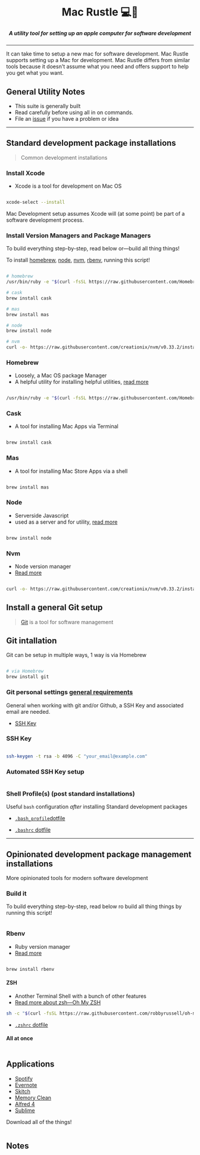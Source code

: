 <h1 align="center">Mac Rustle 💻💨</h1>

<h5 align="center">A utility tool for setting up an apple computer for software development</h3>

----

It can take time to setup a new mac for software development. Mac Rustle supports setting up a Mac for development. Mac Rustle differs from similar tools because it doesn't assume what you need and offers support to help you get what you want. 

## General Utility Notes

-  This suite is generally built
-  Read carefully before using all in on commands. 
-  File an [issue](/issues) if you have a problem or idea

----


## Standard development package installations

> Common development installations 

### Install Xcode

-  Xcode is a tool for development on Mac OS

```bash

xcode-select --install

```

Mac Development setup assumes Xcode will (at some point) be part of a software development process.

### Install Version Managers and Package Managers

To build everything step-by-step, read below or—build all thing things!

To install [homebrew](brew.sh), [node](), [nvm](), [rbenv](), running this script!

```bash

# homebrew
/usr/bin/ruby -e "$(curl -fsSL https://raw.githubusercontent.com/Homebrew/install/master/install)"

# cask
brew install cask

# mas
brew install mas

# node
brew install node

# nvm 
curl -o- https://raw.githubusercontent.com/creationix/nvm/v0.33.2/install.sh | bash

```

### Homebrew

-  Loosely, a Mac OS package Manager
  -  A helpful utility for installing helpful utilities, [read more](https://brew.sh/)

```bash

/usr/bin/ruby -e "$(curl -fsSL https://raw.githubusercontent.com/Homebrew/install/master/install)"

```

### Cask

-  A tool for installing Mac Apps via Terminal

```bash

brew install cask

```

### Mas

-  A tool for installing Mac Store Apps via a shell

```bash

brew install mas

```


### Node

-  Serverside Javascript
  -  used as a server and for utility, [read more](https://nodejs.org/en/)

```bash

brew install node

```

### Nvm

-  Node version manager
  -  [Read more](https://github.com/creationix/nvm/blob/master/README.md)

```bash

curl -o- https://raw.githubusercontent.com/creationix/nvm/v0.33.2/install.sh | bash

```


## Install a general Git setup

> [Git](https://git-scm.com/book/en/v2) is a tool for software management


## Git intallation

Git can be setup in multiple ways, 1 way is via Homebrew
```bash

# via Homebrew
brew install git

```

### Git personal settings [general requirements](https://help.github.com/articles/set-up-git/)

General when working with git and/or Github, a SSH Key and associated email are needed.

- [SSH Key](https://help.github.com/articles/generating-a-new-ssh-key-and-adding-it-to-the-ssh-agent/)


### SSH Key

```bash

ssh-keygen -t rsa -b 4096 -C "your_email@example.com"

```

### Automated SSH Key setup

```bash

```


### Shell Profile(s) (post standard installations)

Useful `bash` configuration _after_ installing Standard development packages

-  [`.bash_profile`dotfile](/blob/master/dotFiles/.bash_profile)

-  [`.bashrc` dotfile](/blob/master/dotFiles/.bashrc)


----

## Opinionated development package management installations

More opinionated tools for modern software development 

### Build it

To build everything step-by-step, read below ro build all thing things by running this script!

```bash

```

### Rbenv
-  Ruby version manager
  -  [Read more](https://github.com/rbenv/rbenv)

```bash

brew install rbenv

```

#### ZSH
-  Another Terminal Shell with a bunch of other features
  -  [Read more about zsh—Oh My ZSH](http://ohmyz.sh/)

```bash
sh -c "$(curl -fsSL https://raw.githubusercontent.com/robbyrussell/oh-my-zsh/master/tools/install.sh)"
```

-  [`.zshrc` dotfile]()


#### All at once

```bash

```

## Applications

-  [Spotify](https://www.spotify.com/download/mac)
-  [Evernote]()
-  [Skitch]()
-  [Memory Clean]()
-  [Alfred 4]()
-  [Sublime]()

Download all of the things!

```bash

```

## Notes
